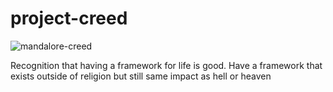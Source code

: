 # project-creed

![mandalore-creed](https://github.com/Project-Creed/project-creed/assets/8540141/93d77c16-30d3-4061-ad8e-fc44a07f7655)

Recognition that having a framework for life is good. Have a framework that exists outside of religion but still same impact as hell or heaven
